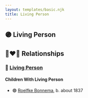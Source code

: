 ```yaml
---
layout: templates/basic.njk
title: Living Person
---
```

## 🟣 Living Person

## 👩‍❤️‍👨 Relationships

### 🔵 [Living Person](/people/9/98226424)

#### Children With Living Person
* 🟣 [Roelfke Bonnema](/people/6/6778152), b. about 1837